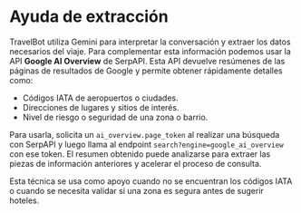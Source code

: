 # Ayuda de extracción

TravelBot utiliza Gemini para interpretar la conversación y extraer los datos necesarios del viaje. Para complementar esta información podemos usar la API **Google AI Overview** de SerpAPI. Esta API devuelve resúmenes de las páginas de resultados de Google y permite obtener rápidamente detalles como:

- Códigos IATA de aeropuertos o ciudades.
- Direcciones de lugares y sitios de interés.
- Nivel de riesgo o seguridad de una zona o barrio.

Para usarla, solicita un `ai_overview.page_token` al realizar una búsqueda con SerpAPI y luego llama al endpoint `search?engine=google_ai_overview` con ese token. El resumen obtenido puede analizarse para extraer las piezas de información anteriores y acelerar el proceso de consulta.

Esta técnica se usa como apoyo cuando no se encuentran los códigos IATA o cuando se necesita validar si una zona es segura antes de sugerir hoteles.
